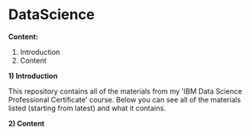 # DataScience
**Content:**
1. Introduction
2. Content



**1) Introduction**

This repository contains all of the materials from my 'IBM Data Science Professional Certificate' course. Below you can see all of the materials listed (starting from latest) and what it contains.

**2) Content**


